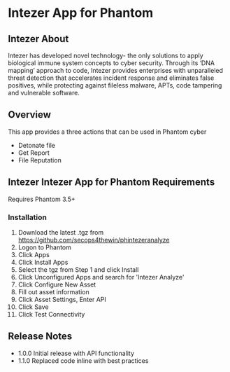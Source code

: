 # Intezer App for Phantom

## Intezer About
Intezer has developed novel technology- the only solutions to apply biological immune system concepts to cyber security. Through its ‘DNA mapping’ approach to code, Intezer provides enterprises with unparalleled threat detection that accelerates incident response and eliminates false positives, while protecting against fileless malware, APTs, code tampering and vulnerable software.

## Overview
This app provides a three actions that can be used in Phantom cyber
- Detonate file
- Get Report
- File Reputation

## Intezer Intezer App for Phantom Requirements
Requires Phantom 3.5+

### Installation
1. Download the latest .tgz from https://github.com/secops4thewin/phintezeranalyze
2. Logon to Phantom
3. Click Apps
4. Click Install Apps
5. Select the tgz from Step 1 and click Install
6. Click Unconfigured Apps and search for 'Intezer Analyze'
7. Click Configure New Asset
8. Fill out asset information
9. Click Asset Settings, Enter API
10. Click Save
11. Click Test Connectivity


## Release Notes
- 1.0.0 Initial release with API functionality
- 1.1.0 Replaced code inline with best practices